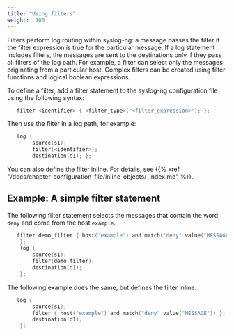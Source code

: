 ```yaml
---
title: "Using filters"
weight:  100
---
```

<!-- DISCLAIMER: This file is based on the syslog-ng Open Source Edition documentation https://github.com/balabit/syslog-ng-ose-guides/commit/2f4a52ee61d1ea9ad27cb4f3168b95408fddfdf2 and is used under the terms of The syslog-ng Open Source Edition Documentation License. The file has been modified by Axoflow. -->

Filters perform log routing within syslog-ng: a message passes the filter if the filter expression is true for the particular message. If a log statement includes filters, the messages are sent to the destinations only if they pass all filters of the log path. For example, a filter can select only the messages originating from a particular host. Complex filters can be created using filter functions and logical boolean expressions.

To define a filter, add a filter statement to the syslog-ng configuration file using the following syntax:

```c
   filter <identifier> { <filter_type>("<filter_expression>"); };
```

Then use the filter in a log path, for example:

```c
   log {
        source(s1);
        filter(<identifier>);
        destination(d1); };
```

You can also define the filter inline. For details, see {{% xref "/docs/chapter-configuration-file/inline-objects/_index.md" %}}.


## Example: A simple filter statement

The following filter statement selects the messages that contain the word `deny` and come from the host `example`.

```c
   filter demo_filter { host("example") and match("deny" value("MESSAGE"))
    };
    log {
        source(s1);
        filter(demo_filter);
        destination(d1);
    };
```

The following example does the same, but defines the filter inline.

```c
   log {
        source(s1);
        filter { host("example") and match("deny" value("MESSAGE")) };
        destination(d1);
    };
```

